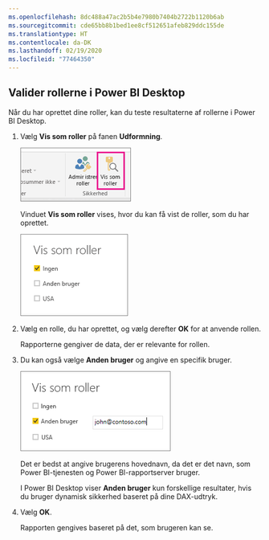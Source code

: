 ```yaml
---
ms.openlocfilehash: 8dc488a47ac2b5b4e7980b7404b2722b1120b6ab
ms.sourcegitcommit: cde65bb8b1bed1ee8cf512651afeb829ddc155de
ms.translationtype: HT
ms.contentlocale: da-DK
ms.lasthandoff: 02/19/2020
ms.locfileid: "77464350"
---
```

## <a name="validate-the-roles-within-power-bi-desktop"></a>Valider rollerne i Power BI Desktop
Når du har oprettet dine roller, kan du teste resultaterne af rollerne i Power BI Desktop.

1. Vælg **Vis som roller** på fanen **Udformning**. 

    ![Vælg Vis som roller](./media/rls-desktop-view-as-roles/powerbi-desktop-rls-view-as-roles.png)

    Vinduet **Vis som roller** vises, hvor du kan få vist de roller, som du har oprettet.

    ![Vinduet Vis som roller](./media/rls-desktop-view-as-roles/powerbi-desktop-rls-view-as-roles-dialog.png)

3. Vælg en rolle, du har oprettet, og vælg derefter **OK** for at anvende rollen. 

   Rapporterne gengiver de data, der er relevante for rollen.

4. Du kan også vælge **Anden bruger** og angive en specifik bruger. 

    ![Vælg en anden bruger](./media/rls-desktop-view-as-roles/powerbi-desktop-rls-other-user.png)

   Det er bedst at angive brugerens hovednavn, da det er det navn, som Power BI-tjenesten og Power BI-rapportserver bruger.

   I Power BI Desktop viser **Anden bruger** kun forskellige resultater, hvis du bruger dynamisk sikkerhed baseret på dine DAX-udtryk. 

5. Vælg **OK**. 

   Rapporten gengives baseret på det, som brugeren kan se.



